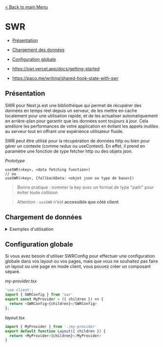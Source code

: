 [< Back to main Menu](https://github.com/gsoulie/react-resources/blob/master/react-presentation.md)    

# SWR

* [Présentation](#présentation)
* [Chargement des données](#chargement-des-données)
* [Configuration globale](#configuration-blogale)     

* https://swr.vercel.app/docs/getting-started
* https://paco.me/writing/shared-hook-state-with-swr 

## Présentation

SWR pour Next.js est une bibliothèque qui permet de récupérer des données en temps réel depuis un serveur, de les mettre en cache localement pour une utilisation rapide, et de les actualiser automatiquement en arrière-plan pour garantir que les données sont toujours à jour. Cela améliore les performances de votre application en évitant les appels inutiles au serveur tout en offrant une expérience utilisateur fluide.

SWR peut être utilisé pour la récupération de données http ou bien pour gérer un contexte (comme redux ou useContext). En effet, il prend en paramètre une fonction de type fetcher http ou des objets json.

*Prototype*
````
useSWR(<key>, <data fetching function>)
// ou
useSWR(<key>, {fallbackData: <objet json ou type de base>})
````

> Bonne pratique : nommer la key avec un format de type "path" pour éviter toute collision

> Attention : ````useSWR```` n'est **accessible que côté client**

## Chargement de données

<details>
	<summary>Exemples d'utilisation</summary>

### Méthode classique useState et useEffect

````typescript
function Dashboard() {
	const [isLoading, setIsLoading] = useState(true);
	const [dashboardData, setDashboardData] = useState(null);
	
	useEffect(() => {
		async function fetchData() {
			const response = await fetch("https://");
			const data = await response.json();
			setDashboardData(data);
			setIsLoading(false);
		}
		fetchData();
	}, [])
}	
````

### Méthode avec swr

````typescript
"use client"
import useSWR from 'swr';

const fetcher = async () => {
	const response = await fetch("https://");
	const data = await response.json();
	return data
}

function Dashboard() {
	const { data, error, isLoading } = useSWR('/api/dashboard', fetcher);
	
	// Initialisation avec des données provenant d'un objet json pour remplacer le contexte par exemple
	// const { data, error, isLoading } = useSWR('/api/dashboard', {fallbackData: "dummy"});

	if(error) return 'An error occurred';
	if(!data) return 'Loading';
	
	return (
		<>
			<h2>Posts</h2>
			<ul>
				{ data && data.map((p) => {
					<li key={p.id}>{ p.title }</li>
				}}
			</ul>
		</>
	)
}	
````

*Exemple d'utilisation dans un composant enfant*

````typescript
export const Compo2 = () => {
const { data, mutate } = useSWR("/api/user");
  

const handleChangeName = (e) => {
	mutate(e.target.value);
}

  return (
    <div>
      <h1>Composant 2</h1>
      <h4>
        <input type="text" defaultValue={data} onChange={handleChangeName} />
      </h4>
    </div>
  );
};
````

### Déclaration swr sous forme de hook

*useSuppliers.tsx*
````typescript
import { apiRoutes } from "@/helpers/api-routes";
import { SupplierDTO } from "@/helpers/models/supplier.model";
import { swrKeys } from "@/helpers/swrKeys";
import useSWR from "swr";

const fetcher = async () => {
  const response = await fetch(
      process.env.NEXT_PUBLIC_BASE_URL + apiRoutes.suppliers,
      { method: 'GET' }
    );
  const resultat = await response.json();
  return resultat?.suppliers as SupplierDTO[] || [];
};
const useSuppliers = () => {
  const { data, mutate, error, isLoading } = useSWR(swrKeys.suppliers, fetcher);
  return { suppliers: data, error, isLoading, setSuppliers: mutate };
};
export default useSuppliers;
````

S'utilise de la manière suivante dans les composants :

````typescript
const { suppliers, isLoading, error } = useSuppliers();
````

</details>

## Configuration globale

Si vous avez besoin d'utiliser SWRConfig pour effectuer une configuration globale dans vos layout ou vos pages, mais que vous ne souhaitez pas faire un layout ou une page en mode client, vous pouvez créer un composant séparé.

*my-provider.tsx*
````typescript
'use client';
import { SWRConfig } from 'swr'
export const MyProvider = ({ children }) => {
  return <SWRConfig>{children}</SWRConfig>
};
````

*layout.tsx*
````typescript
import { MyProvider } from './my-provider'
export default function Layout({ children }) {
  return <MyProvider>{children}</MyProvider>
}
````
